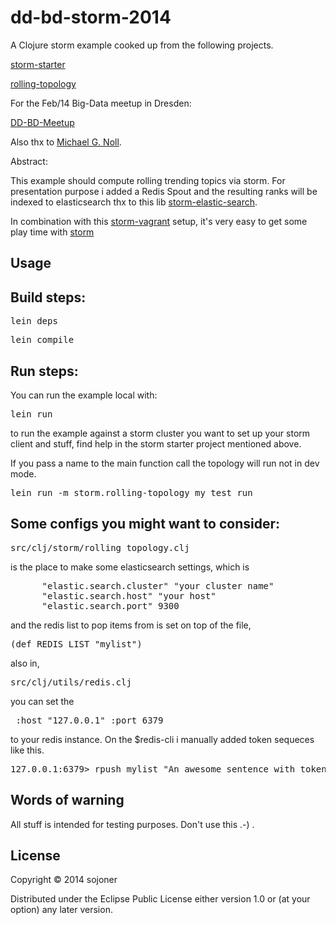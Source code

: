 dd-bd-storm-2014
================

A Clojure storm example cooked up from the following projects.

[storm-starter](https://github.com/nathanmarz/storm-starter)

[rolling-topology](https://bitbucket.org/qanderson/polyglot-rolling-topology)

For the Feb/14 Big-Data meetup in Dresden:

[DD-BD-Meetup](http://www.meetup.com/Big-Data-User-Group-Dresden)

Also thx to [Michael G. Noll](http://www.michael-noll.com/blog/2013/01/18/implementing-real-time-trending-topics-in-storm/).

Abstract:

This example should compute rolling trending topics via storm.
For presentation purpose i added a Redis Spout and the resulting
ranks will be indexed to elasticsearch thx to this lib [storm-elastic-search](https://github.com/hmsonline/storm-elastic-search).

In combination with this [storm-vagrant](https://github.com/sojoner/storm-vagrant) setup,
it's very easy to get some play time with [storm](https://github.com/nathanmarz/storm)


## Usage

Build steps:
------------

<pre>lein deps</pre>
<pre>lein compile</pre>

Run steps:
----------

You can run the example local with:

<pre>lein run</pre>

to run the example against a storm cluster you want to set up your storm client and stuff, find help in the storm starter project mentioned above.

If you pass a name to the main function call the topology will run not in dev mode.

<pre>lein run -m storm.rolling-topology my_test_run</pre>

Some configs you might want to consider:
----------------------------------------

<pre>src/clj/storm/rolling_topology.clj</pre>

is the place to make some elasticsearch settings, which is

<pre>
      "elastic.search.cluster" "your cluster name"
      "elastic.search.host" "your host"
      "elastic.search.port" 9300
</pre>

and the redis list to pop items from is set on top of the file,

<pre>(def REDIS_LIST "mylist")</pre>

also in,

<pre>src/clj/utils/redis.clj</pre>

you can set the

<pre> :host "127.0.0.1" :port 6379 </pre>

to your redis instance. On the $redis-cli i manually added token sequeces like this.

<pre>127.0.0.1:6379> rpush mylist "An awesome sentence with token."</pre>


Words of warning
----------------

All stuff is intended for testing purposes. Don't use this .-) .

## License

Copyright © 2014 sojoner

Distributed under the Eclipse Public License either version 1.0 or (at
your option) any later version.

